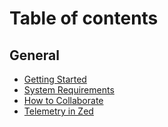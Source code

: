 # Table of contents

## General

* [Getting Started](README.md)
* [System Requirements](general/system-requirements.md)
* [How to Collaborate](general/collaboration.md)
* [Telemetry in Zed](general/telemetry.md)

